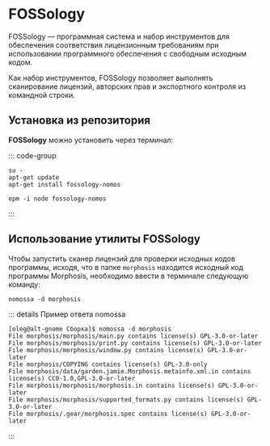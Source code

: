 # FOSSology

FOSSology — программная система и набор инструментов для обеспечения соответствия лицензионным требованиям при использовании программного обеспечения с свободным исходным кодом.

Как набор инструментов, FOSSology позволяет выполнять сканирование лицензий, авторских прав и экспортного контроля из командной строки.

## Установка из репозитория

**FOSSology** можно установить через терминал:

::: code-group

```shell[apt-get]
su -
apt-get update
apt-get install fossology-nomos
```
```shell[epm]
epm -i node fossology-nomos
```
:::

## Использование утилиты **FOSSology**

Чтобы запустить сканер лицензий для проверки исходных кодов программы, исходя, что в папке `morphosis` находится исходный код программы Morphosis, необходимо ввести в терминале следующую команду:

```shell
nomossa -d morphosis
```

::: details Пример ответа nomossa
```shell
[oleg@alt-gnome Сборка]$ nomossa -d morphosis
File morphosis/morphosis/main.py contains license(s) GPL-3.0-or-later
File morphosis/morphosis/print.py contains license(s) GPL-3.0-or-later
File morphosis/morphosis/window.py contains license(s) GPL-3.0-or-later
File morphosis/COPYING contains license(s) GPL-3.0-only
File morphosis/data/garden.jamie.Morphosis.metainfo.xml.in contains license(s) CC0-1.0,GPL-3.0-or-later
File morphosis/morphosis/morphosis.in contains license(s) GPL-3.0-or-later
File morphosis/morphosis/supported_formats.py contains license(s) GPL-3.0-or-later
File morphosis/.gear/morphosis.spec contains license(s) GPL-3.0-or-later

```
:::